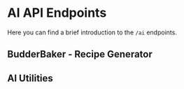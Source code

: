 # AI API Endpoints

Here you can find a brief introduction to the `/ai` endpoints.

## BudderBaker - Recipe Generator


## AI Utilities
